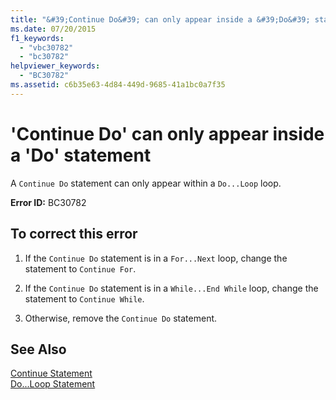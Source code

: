```yaml
---
title: "&#39;Continue Do&#39; can only appear inside a &#39;Do&#39; statement"
ms.date: 07/20/2015
f1_keywords: 
  - "vbc30782"
  - "bc30782"
helpviewer_keywords: 
  - "BC30782"
ms.assetid: c6b35e63-4d84-449d-9685-41a1bc0a7f35
---
```

# &#39;Continue Do&#39; can only appear inside a &#39;Do&#39; statement
A `Continue Do` statement can only appear within a `Do...Loop` loop.  
  
 **Error ID:** BC30782  
  
## To correct this error  
  
1. If the `Continue Do` statement is in a `For...Next` loop, change the statement to `Continue For`.  
  
2. If the `Continue Do` statement is in a `While...End While` loop, change the statement to `Continue While`.  
  
3. Otherwise, remove the `Continue Do` statement.  
  
## See Also  
 [Continue Statement](../../visual-basic/language-reference/statements/continue-statement.md)  
 [Do...Loop Statement](../../visual-basic/language-reference/statements/do-loop-statement.md)
